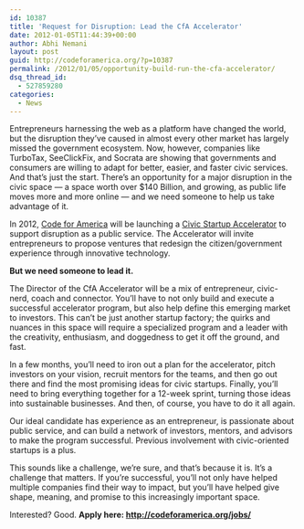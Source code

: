 ```yaml
---
id: 10387
title: 'Request for Disruption: Lead the CfA Accelerator'
date: 2012-01-05T11:44:39+00:00
author: Abhi Nemani
layout: post
guid: http://codeforamerica.org/?p=10387
permalink: /2012/01/05/opportunity-build-run-the-cfa-accelerator/
dsq_thread_id:
  - 527859280
categories:
  - News
---
```

Entrepreneurs harnessing the web as a platform have changed the world, but the disruption they’ve caused in almost every other market has largely missed the government ecosystem. Now, however, companies like TurboTax, SeeClickFix, and Socrata are showing that governments and consumers are willing to adapt for better, easier, and faster civic services. And that’s just the start. There’s an opportunity for a major disruption in the civic space — a space worth over $140 Billion, and growing, as public life moves more and more online — and we need someone to help us take advantage of it.

In 2012, [Code for America](http://codeforamerica.org/) will be launching a [Civic Startup Accelerator](http://codeforamerica.org/accelerator) to support disruption as a public service. The Accelerator will invite entrepreneurs to propose ventures that redesign the citizen/government experience through innovative technology.

**But we need someone to lead it.**

The Director of the CfA Accelerator will be a mix of entrepreneur, civic-nerd, coach and connector. You’ll have to not only build and execute a successful accelerator program, but also help define this emerging market to investors. This can’t be just another startup factory; the quirks and nuances in this space will require a specialized program and a leader with the creativity, enthusiasm, and doggedness to get it off the ground, and fast.

In a few months, you’ll need to iron out a plan for the accelerator, pitch investors on your vision, recruit mentors for the teams, and then go out there and find the most promising ideas for civic startups. Finally, you’ll need to bring everything together for a 12-week sprint, turning those ideas into sustainable businesses. And then, of course, you have to do it all again.

Our ideal candidate has experience as an entrepreneur, is passionate about public service, and can build a network of investors, mentors, and advisors to make the program successful. Previous involvement with civic-oriented startups is a plus.

This sounds like a challenge, we’re sure, and that’s because it is. It’s a challenge that matters. If you’re successful, you’ll not only have helped multiple companies find their way to impact, but you’ll have helped give shape, meaning, and promise to this increasingly important space.

Interested? Good. **Apply here: <http://codeforamerica.org/jobs/>**